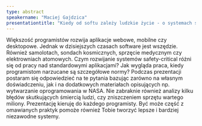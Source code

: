 ```yaml
---
type: abstract
speakername: "Maciej Gajdzica"
presentationtitle: "Kiedy od softu zależy ludzkie życie - o systemach safety-critical"
---
```


Większość programistów rozwija aplikacje webowe, mobilne czy desktopowe. Jednak w dzisiejszych czasach software jest wszędzie. Również samolotach, sondach kosmicznych, sprzęcie medycznym czy elektrowniach atomowych. Czym rozwijanie systemów safety-critical różni się od pracy nad standardowymi aplikacjami? Jak wygląda praca, kiedy programistom narzucane są szczegółowe normy? Podczas prezentacji postaram się odpowiedzieć na te pytania bazując zarówno na własnym doświadczeniu, jak i na dodatkowych materiałach opisujących np. wytwarzanie oprogramowania w NASA. Nie zabraknie również analizy kilku błędów skutkujących śmiercią ludzi, czy zniszczeniem sprzętu wartego miliony. Prezentację kieruję do każdego programisty. Być może część z omawianych praktyk pomoże również Tobie tworzyć lepsze i bardziej niezawodne systemy.
